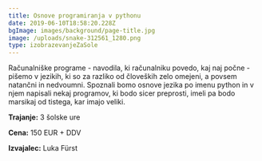 ```yaml
---
title: Osnove programiranja v pythonu
date: 2019-06-10T18:58:20.228Z
bgImage: images/background/page-title.jpg
image: /uploads/snake-312561_1280.png
type: izobrazevanjeZaSole
---
```

Računalniške programe - navodila, ki računalniku povedo, kaj naj počne - pišemo v jezikih, ki so za razliko od človeških zelo omejeni, a povsem natančni in nedvoumni. Spoznali bomo osnove jezika po imenu python in v njem napisali nekaj programov, ki bodo sicer preprosti, imeli pa bodo marsikaj od tistega, kar imajo veliki.

**Trajanje:** 3 šolske ure

**Cena:** 150 EUR + DDV

**Izvajalec:** Luka Fürst
